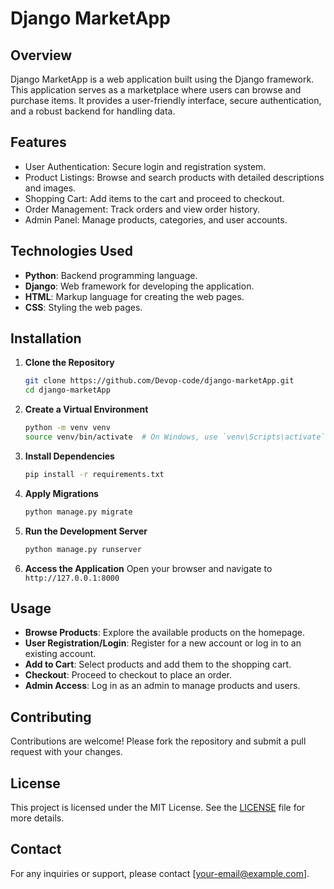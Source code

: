 # Django MarketApp

## Overview
Django MarketApp is a web application built using the Django framework. This application serves as a marketplace where users can browse and purchase items. It provides a user-friendly interface, secure authentication, and a robust backend for handling data.

## Features
- User Authentication: Secure login and registration system.
- Product Listings: Browse and search products with detailed descriptions and images.
- Shopping Cart: Add items to the cart and proceed to checkout.
- Order Management: Track orders and view order history.
- Admin Panel: Manage products, categories, and user accounts.

## Technologies Used
- **Python**: Backend programming language.
- **Django**: Web framework for developing the application.
- **HTML**: Markup language for creating the web pages.
- **CSS**: Styling the web pages.

## Installation

1. **Clone the Repository**
    ```bash
    git clone https://github.com/Devop-code/django-marketApp.git
    cd django-marketApp
    ```

2. **Create a Virtual Environment**
    ```bash
    python -m venv venv
    source venv/bin/activate  # On Windows, use `venv\Scripts\activate`
    ```

3. **Install Dependencies**
    ```bash
    pip install -r requirements.txt
    ```

4. **Apply Migrations**
    ```bash
    python manage.py migrate
    ```

5. **Run the Development Server**
    ```bash
    python manage.py runserver
    ```

6. **Access the Application**
    Open your browser and navigate to `http://127.0.0.1:8000`

## Usage
- **Browse Products**: Explore the available products on the homepage.
- **User Registration/Login**: Register for a new account or log in to an existing account.
- **Add to Cart**: Select products and add them to the shopping cart.
- **Checkout**: Proceed to checkout to place an order.
- **Admin Access**: Log in as an admin to manage products and users.

## Contributing
Contributions are welcome! Please fork the repository and submit a pull request with your changes.

## License
This project is licensed under the MIT License. See the [LICENSE](LICENSE) file for more details.

## Contact
For any inquiries or support, please contact [your-email@example.com].
